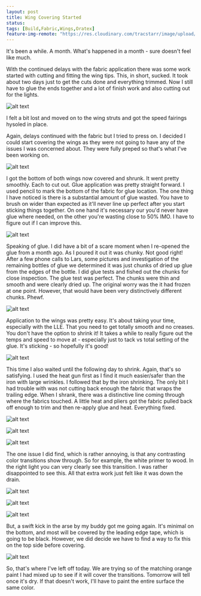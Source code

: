 ```yaml
---
layout: post
title: Wing Covering Started
status: 
tags: [Build,Fabric,Wings,Oratex]
feature-img-remote: "https://res.cloudinary.com/tracstarr/image/upload/c_fill,g_auto,h_250,w_970/v1545770041/Kitfox/20190305_205345.jpg"
---
```


It's been a while. A month. What's happened in a month - sure doesn't feel like much.

With the continued delays with the fabric application there was some work started with cutting and fitting the wing tips.
This, in short, sucked. It took about two days just to get the cuts done and everything trimmed. Now I still have to 
glue the ends together and a lot of finish work and also cutting out for the lights. 

![alt text](https://res.cloudinary.com/tracstarr/image/upload/c_scale,h_600/v1552075840/Kitfox/20190306_153953.jpg)

I felt a bit lost and moved on to the wing struts and got the speed fairings hysoled in place. 

Again, delays continued with the fabric but I tried to press on. I decided I could start covering the wings as they were
not going to have any of the issues I was concerned about. They were fully preped so that's what I've been working on.

![alt text](https://res.cloudinary.com/tracstarr/image/upload/c_scale,h_600/v1552075840/Kitfox/20190328_132158.jpg)

I got the bottom of both wings now covered and shrunk. It went pretty smoothly. Each to cut out. Glue application was
pretty straight forward. I used pencil to mark the bottom of the fabric for glue location. The one thing I have noticed 
is there is a substantial amount of glue wasted. You have to brush on wider than expected as it'll never line up perfect
after you start sticking things together. On one hand it's necessary our you'd never have glue where needed, on the other
you're wasting close to 50% IMO. I have to figure out if I can improve this. 

![alt text](https://res.cloudinary.com/tracstarr/image/upload/c_scale,h_600/v1552075840/Kitfox/20190327_200334.jpg)

Speaking of glue. I did have a bit of a scare moment when I re-opened the glue from a month ago. As I poured it out it 
was chunky. Not good right! After a few phone calls to Lars, some pictures and investigation of the remaining bottles 
of glue we determined it was just chunks of dried up glue from the edges of the bottle. I did glue tests and fished out
the chunks for close inspection. The glue test was perfect. The chunks were thin and smooth and were clearly dried up. 
The original worry was the it had frozen at one point. However, that would have been very distinctively different 
chunks. Phewf. 

![alt text](https://res.cloudinary.com/tracstarr/image/upload/c_scale,h_600/v1552075840/Kitfox/20190327_082106.jpg)

Application to the wings was pretty easy. It's about taking your time, especially with the LLE. That you need to get 
totally smooth and no creases. You don't have the option to shrink it! It takes a while to really figure out the temps
and speed to move at - especially just to tack vs total setting of the glue. It's sticking - so hopefully it's good!

![alt text](https://res.cloudinary.com/tracstarr/image/upload/c_scale,h_600/v1552075840/Kitfox/20190328_134744.jpg)

This time I also waited until the following day to shrink. Again, that's so satisfying. I used the heat gun first as I
find it much easier/safer than the iron with large wrinkles. I followed that by the iron shrinking. The only bit I had 
trouble with was not cutting back enough the fabric that wraps the trailing edge. When I shrank, there was a distinctive 
line coming through where the fabrics touched. A little heat and pliers got the fabric pulled back off enough to trim and
then re-apply glue and heat. Everything fixed.

![alt text](https://res.cloudinary.com/tracstarr/image/upload/c_scale,h_600/v1552075840/Kitfox/20190328_141212.jpg) 

![alt text](https://res.cloudinary.com/tracstarr/image/upload/c_scale,h_600/v1552075840/Kitfox/20190402_204720.jpg)

![alt text](https://res.cloudinary.com/tracstarr/image/upload/c_scale,h_600/v1552075840/Kitfox/20190402_210607.jpg)

The one issue I did find, which is rather annoying, is that any contrasting color transitions show through. So for example,
the white primer to wood. In the right light you can very clearly see this transition. I was rather disappointed to see 
this. All that extra work just felt like it was down the drain. 

![alt text](https://res.cloudinary.com/tracstarr/image/upload/c_scale,h_600/v1552075840/Kitfox/20190328_142428.jpg) 

![alt text](https://res.cloudinary.com/tracstarr/image/upload/c_scale,h_600/v1552075840/Kitfox/20190328_150015.jpg)

![alt text](https://res.cloudinary.com/tracstarr/image/upload/c_scale,h_600/v1552075840/Kitfox/20190402_150607.jpg)

But, a swift kick in the arse by my buddy got me going again. It's minimal on the bottom, and most will be covered by 
the leading edge tape, which is going to be black. However, we did decide we have to find a way to fix this on the top
side before covering. 

![alt text](https://res.cloudinary.com/tracstarr/image/upload/c_scale,h_600/v1552075840/Kitfox/20190329_102145.jpg)

So, that's where I've left off today. We are trying so of the matching orange paint I had mixed up to see if it will
cover the transitions. Tomorrow will tell once it's dry. If that doesn't work, I'll have to paint the entire surface the 
same color. 